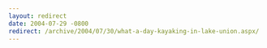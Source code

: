 ```yaml
---
layout: redirect
date: 2004-07-29 -0800
redirect: /archive/2004/07/30/what-a-day-kayaking-in-lake-union.aspx/
---
```

